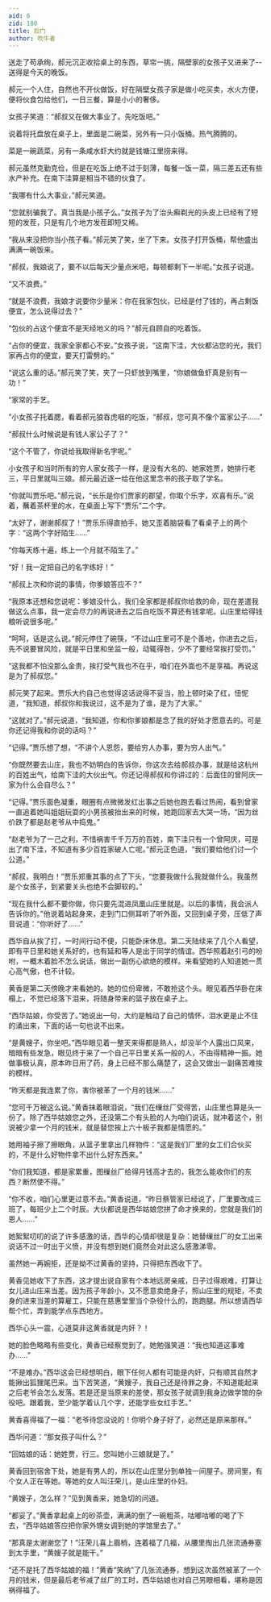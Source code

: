 ```yaml
---
aid: 6
zid: 180
title: 后门
author: 吹牛者
---
```


送走了苟承绚，郝元沉正收拾桌上的东西，草帘一挑，隔壁家的女孩子又进来了--送得是今天的晚饭。

郝元一个人住，自然也不开伙做饭，好在隔壁女孩子家是做小吃买卖，水火方便，便将伙食包给他们，一日三餐，算是小小的奢侈。

女孩子笑道：“郝叔又在做大事业了。先吃饭吧。”

说着将托盘放在桌子上，里面是二碗菜，另外有一只小饭桶。热气腾腾的。

菜是一碗蔬菜，另有一条咸水虾大约就是钱塘江里捞来得。

郝元虽然克勤克俭，但是在吃饭上绝不过于刻薄，每餐一饭一菜，隔三差五还有些水产补充。在南下洼算是相当不错的伙食了。

“我哪有什么大事业，”郝元笑道。

“您就别骗我了。真当我是小孩子么。”女孩子为了治头癣剃光的头皮上已经有了短短的发茬，只是有几个地方发茬即短又稀。

“我从来没把你当小孩子看。”郝元笑了笑，坐了下来。女孩子打开饭桶，帮他盛出满满一碗饭来。

“郝叔，我娘说了，要不以后每天少量点米吧，每顿都剩下一半呢。”女孩子说道。

“又不浪费。”

“就是不浪费，我娘才说要你少量米：你在我家包伙，已经是付了钱的，再占剩饭便宜，怎么说得过去？”

“包伙的占这个便宜不是天经地义的吗？”郝元自顾自的吃着饭。

“占你的便宜，我家全家都心不安。”女孩子说，“这南下洼，大伙都沾您的光，我们家再占你的便宜，要天打雷劈的。”

“说这么重的话。”郝元笑了笑，夹了一只虾放到嘴里，“你娘做鱼虾真是别有一功！”

“家常的手艺。

”小女孩子托着腮，看着郝元狼吞虎咽的吃饭，“郝叔，您可真不像个富家公子……”

“郝叔什么时候说是有钱人家公子了？”

“这个不管了，你说给我取得新名字呢。”

小女孩子和当时所有的穷人家女孩子一样，是没有大名的、她家姓贾，她排行老三，平日里就叫三娘。郝元最近逐一给在他这里念书的孩子取了学名。

“你就叫贾乐吧。”郝元说，“长乐是你们贾家的郡望，你取个乐字，欢喜有乐。”说着，蘸着茶杯里的水，在桌面上写下“贾乐”二个字。

“太好了，谢谢郝叔了！”贾乐乐得直拍手，她又歪着脑袋看了看桌子上的两个字：“这两个字好陌生……”

“你每天练十遍，练上一个月就不陌生了。”

“好！我一定把自己的名字练好！”

“郝叔上次和你说的事情，你爹娘答应不？”

“我原本还想和您说呢：爹娘没什么，我们全家都是郝叔你给救的命，现在差遣我做这么点事，我一定会尽力的再说进去之后白吃饭不算还有钱拿呢。山庄里给得钱粮听说很多呢。”

“呵呵，话是这么说。”郝元停住了碗筷，“不过山庄里可不是个善地，你进去之后，先不说要冒风险，就是平日里和坐监一般，动辄得咎，少不了要经常挨打受罚。”

“这我都不怕没那么金贵，挨打受气我也不在乎，咱们在外面也不是享福。再说这是为了郝叔您。”

郝元笑了起来。贾乐大约自己也觉得这话说得不妥当，脸上顿时染了红，忸怩道，“我知道，郝叔你和我说过，这不是为了谁，是为了大家。”

“这就对了。”郝元说道，“我知道，你和你爹娘都是念了我的好处才愿意去的。可是你还记得我和你说的话吗？”

“记得。”贾乐想了想，“不讲个人恩怨，要给穷人办事，要为穷人出气。”

“你既然要去山庄，我也不妨明白的告诉你，你这次去给郝叔办事，就是给这杭州的百姓出气，给南下洼的大伙出气。你还记得郝叔和你讲过的：后面住的曾阿庆一家为什么会自尽么？”

“记得。”贾乐面色凝重，眼圈有点微微发红出事之后她也跑去看过热闹，看到曾家一直追着她叫姐姐玩耍的小男孩被抬出来的时候，她跑回家去大哭一场，“因为丝价跌了都是赵老爷从中捣鬼。”

“赵老爷为了一己之利，不惜祸害千千万万的百姓，南下洼只有一个曾阿庆，可是出了南下洼，不知道有多少百姓家破人亡呢。”郝元正色道，“我们要给他们讨一个公道。”

“郝叔，我明白！”贾乐郑重其事的点了下头，“您要我做什么我就做什么。我虽然是个女孩子，到紧要关头也绝不会脚软的。”

“现在我什么都不要你做，你只要先混进凤凰山庄里就是。以后的事情，我会派人告诉你的。”他说着站起身来，走到门口侧耳听了听外面，又回到桌子旁，压低了声音说道：“你听好了……”

西华自从挨了打，一时间行动不便，只能卧床休息。第二天陆续来了几个人看望，即有平日里和她关系好的，也有延和等人是出于同学的情谊。西华照着赵引弓的吩咐，一概木着脸不怎么说话，做出一副伤心欲绝的模样。来看望她的人知道她一贯心高气傲，也不计较。

黄香是第二天傍晚才来看她的。她的位份卑微，不敢抢这个头。眼见着西华卧在床榻上，不觉已经落下泪来，将随身带来的篮子放在桌子上。

“西华姑娘，你受苦了。”她说出一句，大约是触动了自己的情怀，泪水更是止不住的涌出来，下面的话一句也说不出来。

“是黄嫂子，你坐吧。”西华眼见着一整天来得都是熟人，却没半个人露出口风来，暗暗有些发急，眼见终于来了一个自己平日里关系一般的人，不由得精神一振。她做事极认真，原本昨日用了药，身上已经不那么痛楚了，这会又做出一副痛苦难挨的模样。

“昨天都是我连累了你，害你被革了一个月的钱米……”

“您可千万被这么说。”黄香抹着眼泪说，“我们在缫丝厂受得苦，山庄里也算是头一份了。除了西华姑娘您之外，还没第二个有头脸的人为咱们说话，就冲着这个，别说被少拿一个月的钱米，就是替您挨上六十板子我都是情愿的。”

她用袖子擦了擦眼角，从篮子里拿出几样物件：“这是我们厂里的女工们合伙买的，不是什么好物件拿不出什么好东西来。”

“你们我知道，都是家累重，图缫丝厂给得月钱高才去的，我怎么能收你们的东西？断然使不得。”

“你不收，咱们心里更过意不去。”黄香说道，“昨日蔡管家已经说了，厂里要改成三班了，每班少上二个时辰。大伙都说是西华姑娘您拼了命才换来的，您就是我们的恩人……”

她絮絮叨叨的说了许多感激的话，西华的心情却很是复杂：她替缫丝厂的女工出来说话不过一时出于义愤，并没有想到她们竟然会对此这么感激涕零。

虽然她一再婉拒，还是拗不过黄香的坚持，只得把东西收下了。

黄香见她收下了东西，这才提出说自家有个本地远房亲戚，日子过得艰难，打算让女儿进山庄来当差。因为孩子年龄小，又不愿意卖绝身子，照山庄里的规矩，不卖身的进来当差的算雇工，只能在慈惠堂里当个杂役什么的，跑跑腿。所以想请西华帮个忙，弄到能学点东西地方。

西华心头一震，心道莫非这黄香就是内奸？！

她的脸色略略有些变化，黄香已经察觉到了。她勉强笑道：“我也知道这事难办……”

“不是难办。”西华这会已经想明白，眼下任何人都有可能是内奸，只有顺其自然才能揪出狐狸尾巴来。当下苦笑道，“黄嫂子，我自己还是待罪之身，不知道能起来之后老爷会怎么发落。若是还是当原来的差使，那女孩子就调到我身边做学馆的杂役吧。跟着我，至少能学着认几个字，还能学些女红手艺。”

黄香喜得福了一福：“老爷待您没说的！你明个身子好了，必然还是原来那样。”

西华问道：“那女孩子叫什么？”

“回姑娘的话：她姓贾，行三。您叫她小三娘就是了。”

黄香回到宿舍下处，她是有男人的，所以在山庄里分到单独一间屋子。房间里，有个女人正在等她。等她的女人叫汪荣儿，是山庄里的仆妇。

“黄嫂子，怎么样？”见到黄香来，她急切的问道。

“都妥了。”黄香拿起桌上的砂茶壶，满满的倒了一碗粗茶，咕嘟咕嘟的喝了下去，“西华姑娘答应把你家外甥女调到她的学馆里去了。”

“那真是太谢谢您了！”汪荣儿喜上眉梢，连着福了几福，从腰里掏出几张流通券塞到太手里，“黄嫂子就是能干。”

“还不是托了西华姑娘的福！”黄香“笑纳”了几张流通券，想到这次虽然被革了一个月的钱米，但是最后老爷减了丝厂的工时，西华姑娘也对自己另眼相看，堪称是因祸得福了。
